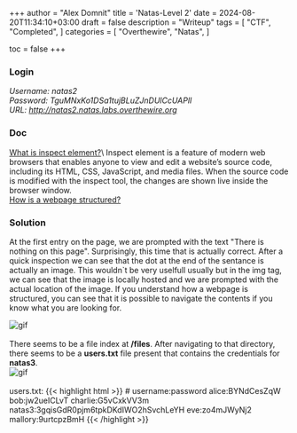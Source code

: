 +++
author = "Alex Domnit"
title = 'Natas-Level 2'
date = 2024-08-20T11:34:10+03:00
draft = false
description = "Writeup"
tags = [
    "CTF",
    "Completed",
]
categories = [
    "Overthewire",
    "Natas",
]

toc = false
+++
### Login
*Username: natas2*\
*Password: TguMNxKo1DSa1tujBLuZJnDUlCcUAPlI*\
*URL:      http://natas2.natas.labs.overthewire.org*

### Doc
[What is inspect element?](https://blog.hubspot.com/website/how-to-inspect#:~:text=What%20does%20%E2%80%9Cinspect%20element%E2%80%9D%20mean,live%20inside%20the%20browser%20window.)\
Inspect element is a feature of modern web browsers that enables anyone to view and edit a website’s source code, including its HTML, CSS, JavaScript, and media files. When the source code is modified with the inspect tool, the changes are shown live inside the browser window.\
[How is a webpage structured?](https://slickplan.com/blog/types-of-website-structure#:~:text=The%20website's%20structure%20refers%20to,%2C%20sequential%2C%20matrix%20and%20database.)

### Solution
At the first entry on the page, we are prompted with the text "There is nothing on this page". Surprisingly, this time that is actually correct. After a quick inspection we can see that the dot at the end of the sentance is actually an image. This wouldn`t be very uselfull usually but in the img tag, we can see that the image is locally hosted and we are prompted with the actual location of the image. If you understand how a webpage is structured, you can see that it is possible to navigate the contents if you know what you are looking for.

<img src="/img/natas/natas2-1.png" alt="gif" style="display: block; margin-left: auto; margin-right: auto;">
<br>
There seems to be a file index at <strong>/files</strong>. After navigating to that directory, there seems to be a <strong>users.txt</strong> file present that contains the credentials for <strong>natas3</strong>.

<img src="/img/natas/natas2-2.png" alt="gif" style="display: block; margin-left: auto; margin-right: auto;">
<br>
users.txt:
{{< highlight html >}}
# username:password
alice:BYNdCesZqW
bob:jw2ueICLvT
charlie:G5vCxkVV3m
natas3:3gqisGdR0pjm6tpkDKdIWO2hSvchLeYH
eve:zo4mJWyNj2
mallory:9urtcpzBmH
{{< /highlight >}}